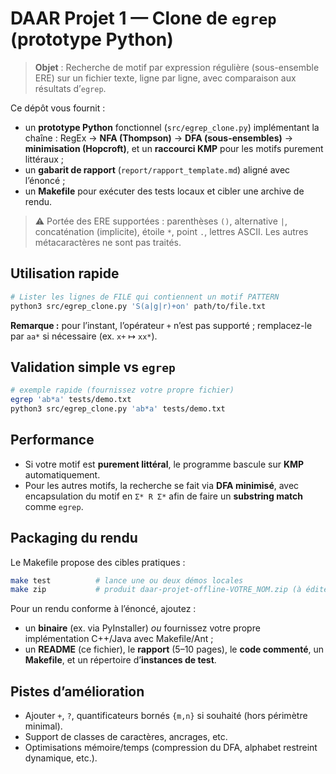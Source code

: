 # DAAR Projet 1 — Clone de `egrep` (prototype Python)

> **Objet** : Recherche de motif par expression régulière (sous-ensemble ERE) sur un fichier texte, ligne par ligne, avec comparaison aux résultats d’`egrep`.

Ce dépôt vous fournit :
- un **prototype Python** fonctionnel (`src/egrep_clone.py`) implémentant la chaîne : RegEx → **NFA (Thompson)** → **DFA (sous-ensembles)** → **minimisation (Hopcroft)**, et un **raccourci KMP** pour les motifs purement littéraux ;
- un **gabarit de rapport** (`report/rapport_template.md`) aligné avec l’énoncé ;
- un **Makefile** pour exécuter des tests locaux et cibler une archive de rendu.

> ⚠️ Portée des ERE supportées : parenthèses `()`, alternative `|`, concaténation (implicite), étoile `*`, point `.`, lettres ASCII. Les autres métacaractères ne sont pas traités.

## Utilisation rapide

```bash
# Lister les lignes de FILE qui contiennent un motif PATTERN
python3 src/egrep_clone.py 'S(a|g|r)+on' path/to/file.txt
```

**Remarque :** pour l’instant, l’opérateur `+` n’est pas supporté ; remplacez-le par `aa*` si nécessaire (ex. `x+` ↦ `xx*`).

## Validation simple vs `egrep`

```bash
# exemple rapide (fournissez votre propre fichier)
egrep 'ab*a' tests/demo.txt
python3 src/egrep_clone.py 'ab*a' tests/demo.txt
```

## Performance

- Si votre motif est **purement littéral**, le programme bascule sur **KMP** automatiquement.
- Pour les autres motifs, la recherche se fait via **DFA minimisé**, avec encapsulation du motif en `Σ* R Σ*` afin de faire un **substring match** comme `egrep`.

## Packaging du rendu

Le Makefile propose des cibles pratiques :

```bash
make test          # lance une ou deux démos locales
make zip           # produit daar-projet-offline-VOTRE_NOM.zip (à éditer)
```

Pour un rendu conforme à l’énoncé, ajoutez :
- un **binaire** (ex. via PyInstaller) *ou* fournissez votre propre implémentation C++/Java avec Makefile/Ant ;
- un **README** (ce fichier), le **rapport** (5–10 pages), le **code commenté**, un **Makefile**, et un répertoire d’**instances de test**.

## Pistes d’amélioration

- Ajouter `+`, `?`, quantificateurs bornés `{m,n}` si souhaité (hors périmètre minimal).
- Support de classes de caractères, ancrages, etc.
- Optimisations mémoire/temps (compression du DFA, alphabet restreint dynamique, etc.).
